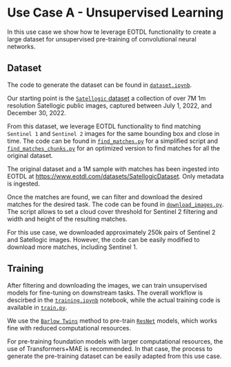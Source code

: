 # Use Case A - Unsupervised Learning

In this use case we show how te leverage EOTDL functionality to create a large dataset for unsupervised pre-training of convolutional neural networks.

## Dataset

The code to generate the dataset can be found in [`dataset.ipynb`](dataset.ipynb).

Our starting point is the [`Satellogic` dataset](https://satellogic-earthview.s3.us-west-2.amazonaws.com/index.html) a collection of over 7M 1m resolution Satellogic public images, captured between July 1, 2022, and December 30, 2022.

From this dataset, we leverage EOTDL functionality to find matching `Sentinel 1` and `Sentinel 2` images for the same bounding box and close in time. The code can be found in [`find_matches.py`](find_matches.py) for a simplified script and [`find_matches_chunks.py`](find_matches_chunks.py) for an optimized version to find matches for all the original dataset.

The original dataset and a 1M sample with matches has been ingested into EOTDL at https://www.eotdl.com/datasets/SatellogicDataset. Only metadata is ingested.

Once the matches are found, we can filter and download the desired matches for the desired task. The code can be found in [`download_images.py`](download_images.py). The script allows to set a cloud cover threshold for Sentinel 2 filtering and width and height of the resulting matches.

For this use case, we downloaded approximately 250k pairs of Sentinel 2 and Satellogic images. However, the code can be easily modified to download more matches, including Sentinel 1. 

## Training

After filtering and downloading the images, we can train unsupervised models for fine-tuning on downstream tasks. The overall workflow is descirbed in the [`training.ipynb`](training.ipynb) notebook, while the actual training code is available in [`train.py`](train.py).

We use the [`Barlow Twins`](https://arxiv.org/abs/2103.03230) method to pre-train [`ResNet`](https://arxiv.org/abs/1512.03385) models, which works fine with reduced computational resources.

For pre-training foundation models with larger computational resources, the use of Transformers+MAE is recommended. In that case, the process to generate the pre-training dataset can be easily adapted from this use case.